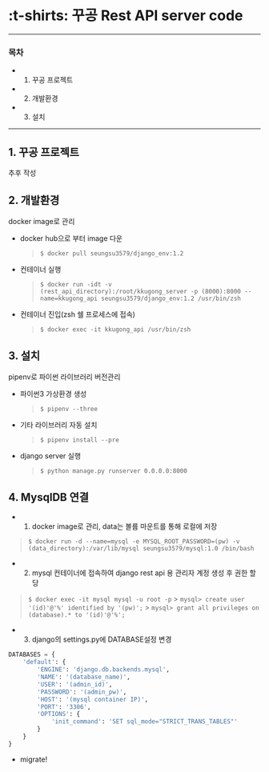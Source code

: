 # :t-shirts: 꾸공 Rest API server code

---

### 목차

- 1. 꾸공 프로젝트
- 2. 개발환경
- 3. 설치

---

## 1. 꾸공 프로젝트

추후 작성

## 2. 개발환경

docker image로 관리

- docker hub으로 부터 image 다운

  > `$ docker pull seungsu3579/django_env:1.2`

- 컨테이너 실행

  > `$ docker run -idt -v (rest_api_directory):/root/kkugong_server -p (8000):8000 --name=kkugong_api seungsu3579/django_env:1.2 /usr/bin/zsh`

- 컨테이너 진입(zsh 쉘 프로세스에 접속)

  > `$ docker exec -it kkugong_api /usr/bin/zsh`

## 3. 설치

pipenv로 파이썬 라이브러리 버전관리

- 파이썬3 가상환경 생성

  > `$ pipenv --three`

- 기타 라이브러리 자동 설치

  > `$ pipenv install --pre`

- django server 실행

  > `$ python manage.py runserver 0.0.0.0:8000`

## 4. MysqlDB 연결

- 1. docker image로 관리, data는 볼륨 마운트를 통해 로컬에 저장

> `$ docker run -d --name=mysql -e MYSQL_ROOT_PASSWORD=(pw) -v (data_directory):/var/lib/mysql seungsu3579/mysql:1.0 /bin/bash`

- 2. mysql 컨테이너에 접속하여 django rest api 용 관리자 계정 생성 후 권한 할당

> `$ docker exec -it mysql mysql -u root -p` > `mysql> create user '(id)'@'%' identified by '(pw)';` > `mysql> grant all privileges on (database).* to '(id)'@'%';`

- 3. django의 settings.py에 DATABASE설정 변경

```python
DATABASES = {
    'default': {
        'ENGINE': 'django.db.backends.mysql',
        'NAME': '(database_name)',
        'USER': '(admin_id)',
        'PASSWORD': '(admin_pw)',
        'HOST': '(mysql container IP)',
        'PORT': '3306',
        'OPTIONS': {
            'init_command': 'SET sql_mode="STRICT_TRANS_TABLES"'
        }
    }
}
```

- migrate!
